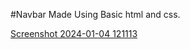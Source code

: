 #Navbar Made Using Basic html and css.

[Screenshot 2024-01-04 121113](https://github.com/Kingsman119/Navbar/assets/154053800/8075c89c-1587-45eb-a9be-e2129093c35a)
